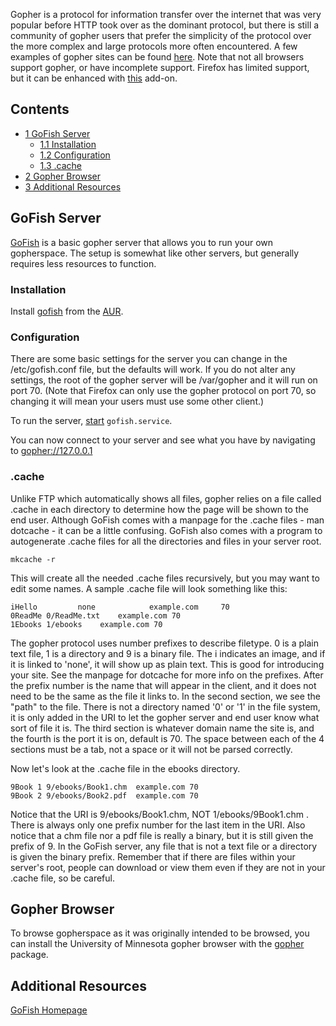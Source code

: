 Gopher is a protocol for information transfer over the internet that was very popular before HTTP took over as the dominant protocol, but there is still a community of gopher users that prefer the simplicity of the protocol over the more complex and large protocols more often encountered. A few examples of gopher sites can be found [here](gopher://gopher.floodgap.com/1/new). Note that not all browsers support gopher, or have incomplete support. Firefox has limited support, but it can be enhanced with [this](https://addons.mozilla.org/en-US/firefox/addon/7685) add-on.

## Contents

*   [1 GoFish Server](#GoFish_Server)
    *   [1.1 Installation](#Installation)
    *   [1.2 Configuration](#Configuration)
    *   [1.3 .cache](#.cache)
*   [2 Gopher Browser](#Gopher_Browser)
*   [3 Additional Resources](#Additional_Resources)

## GoFish Server

[GoFish](http://gofish.sourceforge.net/) is a basic gopher server that allows you to run your own gopherspace. The setup is somewhat like other servers, but generally requires less resources to function.

### Installation

Install [gofish](https://aur.archlinux.org/packages/gofish/) from the [AUR](/index.php/AUR "AUR").

### Configuration

There are some basic settings for the server you can change in the /etc/gofish.conf file, but the defaults will work. If you do not alter any settings, the root of the gopher server will be /var/gopher and it will run on port 70\. (Note that Firefox can only use the gopher protocol on port 70, so changing it will mean your users must use some other client.)

To run the server, [start](/index.php/Start "Start") `gofish.service`.

You can now connect to your server and see what you have by navigating to [gopher://127.0.0.1](gopher://127.0.0.1)

### .cache

Unlike FTP which automatically shows all files, gopher relies on a file called .cache in each directory to determine how the page will be shown to the end user. Although GoFish comes with a manpage for the .cache files - man dotcache - it can be a little confusing. GoFish also comes with a program to autogenerate .cache files for all the directories and files in your server root.

```
mkcache -r

```

This will create all the needed .cache files recursively, but you may want to edit some names. A sample .cache file will look something like this:

```
iHello         none            example.com     70
0ReadMe	0/ReadMe.txt	example.com	70
1Ebooks	1/ebooks	example.com	70

```

The gopher protocol uses number prefixes to describe filetype. 0 is a plain text file, 1 is a directory and 9 is a binary file. The i indicates an image, and if it is linked to 'none', it will show up as plain text. This is good for introducing your site. See the manpage for dotcache for more info on the prefixes. After the prefix number is the name that will appear in the client, and it does not need to be the same as the file it links to. In the second section, we see the "path" to the file. There is not a directory named '0' or '1' in the file system, it is only added in the URI to let the gopher server and end user know what sort of file it is. The third section is whatever domain name the site is, and the fourth is the port it is on, default is 70\. The space between each of the 4 sections must be a tab, not a space or it will not be parsed correctly.

Now let's look at the .cache file in the ebooks directory.

```
9Book 1	9/ebooks/Book1.chm	example.com	70
9Book 2	9/ebooks/Book2.pdf	example.com	70

```

Notice that the URI is 9/ebooks/Book1.chm, NOT 1/ebooks/9Book1.chm . There is always only one prefix number for the last item in the URI. Also notice that a chm file nor a pdf file is really a binary, but it is still given the prefix of 9\. In the GoFish server, any file that is not a text file or a directory is given the binary prefix. Remember that if there are files within your server's root, people can download or view them even if they are not in your .cache file, so be careful.

## Gopher Browser

To browse gopherspace as it was originally intended to be browsed, you can install the University of Minnesota gopher browser with the [gopher](https://aur.archlinux.org/packages/gopher/) package.

## Additional Resources

[GoFish Homepage](http://gofish.sourceforge.net/)